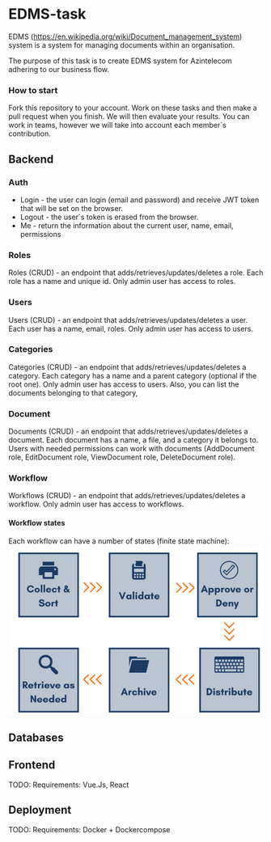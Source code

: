 # EDMS-task

EDMS (https://en.wikipedia.org/wiki/Document_management_system) system is a system for managing documents within an organisation.

The purpose of this task is to create EDMS system for Azintelecom adhering to our business flow.

### How to start
Fork this repository to your account. Work on these tasks and then make a pull request when you finish. We will then evaluate your results. You can work in teams, however we will take into account each member\`s contribution.

## Backend

### Auth
- Login - the user can login (email and password) and receive JWT token that will be set on the browser.
- Logout - the user\`s token is erased from the browser.
- Me - return the information about the current user, name, email, permissions

### Roles
Roles (CRUD) - an endpoint that adds/retrieves/updates/deletes a role. Each role has a name and unique id.
Only admin user has access to roles.

### Users
Users (CRUD) - an endpoint that adds/retrieves/updates/deletes a user. Each user has a name, email, roles.
Only admin user has access to users.

### Categories
Categories (CRUD) - an endpoint that adds/retrieves/updates/deletes a category. Each category has a name and a parent category (optional if the root one).
Only admin user has access to users.
Also, you can list the documents belonging to that category,

### Document
Documents (CRUD) - an endpoint that adds/retrieves/updates/deletes a document. Each document has a name, a file, and a category it belongs to.
Users with needed permissions can work with documents (AddDocument role, EditDocument role, ViewDocument role, DeleteDocument role).

### Workflow
Workflows (CRUD) - an endpoint that adds/retrieves/updates/deletes a workflow.
Only admin user has access to workflows.

#### Workflow states
Each workflow can have a number of states (finite state machine):
![EDMS](./EDMS.png)

## Databases

## Frontend
TODO: Requirements: Vue.Js, React

## Deployment

TODO: Requirements: Docker + Dockercompose
